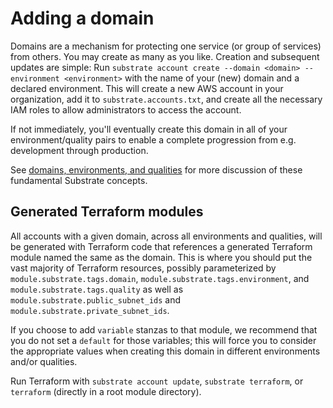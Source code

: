 # Adding a domain

Domains are a mechanism for protecting one service (or group of services) from others. You may create as many as you like. Creation and subsequent updates are simple: Run `substrate account create --domain <domain> --environment <environment>` with the name of your (new) domain and a declared environment. This will create a new AWS account in your organization, add it to `substrate.accounts.txt`, and create all the necessary IAM roles to allow administrators to access the account.

If not immediately, you'll eventually create this domain in all of your environment/quality pairs to enable a complete progression from e.g. development through production.

See [domains, environments, and qualities](../ref/domains-environments-qualities.md) for more discussion of these fundamental Substrate concepts.

## Generated Terraform modules

All accounts with a given domain, across all environments and qualities, will be generated with Terraform code that references a generated Terraform module named the same as the domain. This is where you should put the vast majority of Terraform resources, possibly parameterized by `module.substrate.tags.domain`, `module.substrate.tags.environment`, and `module.substrate.tags.quality` as well as `module.substrate.public_subnet_ids` and `module.substrate.private_subnet_ids`.

If you choose to add `variable` stanzas to that module, we recommend that you do not set a `default` for those variables; this will force you to consider the appropriate values when creating this domain in different environments and/or qualities.

Run Terraform with `substrate account update`, `substrate terraform`, or `terraform` (directly in a root module directory).
